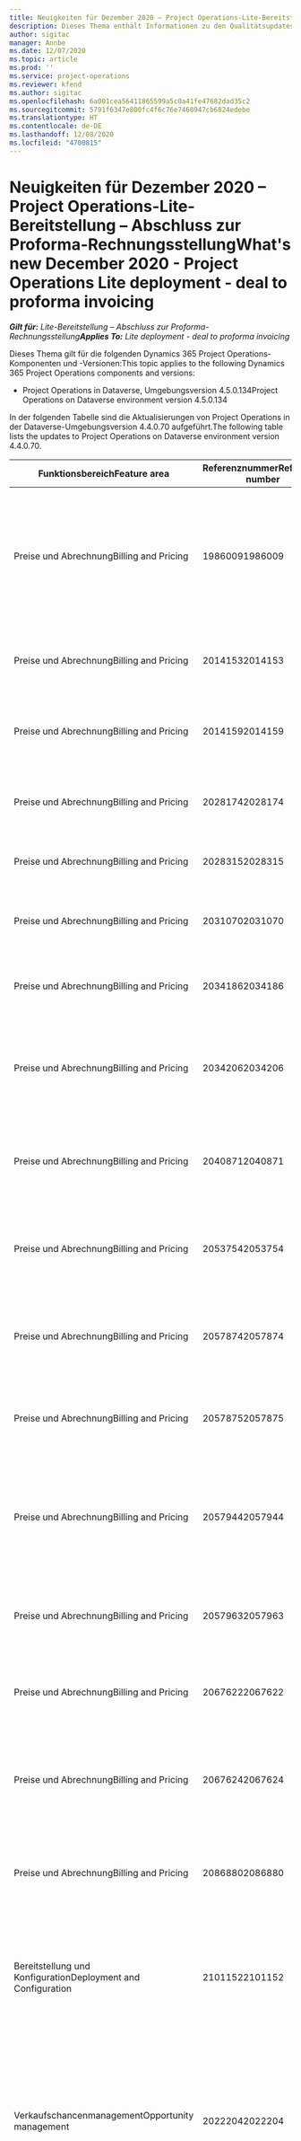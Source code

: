 ```yaml
---
title: Neuigkeiten für Dezember 2020 – Project Operations-Lite-Bereitstellung – Abschluss zur Proforma-Rechnungsstellung
description: Dieses Thema enthält Informationen zu den Qualitätsupdates, die in der Version von Project Operations-Lite-Bereitstellung – Abschluss zur Proforma-Rechnungsstellung vom Dezember 2020 verfügbar sind.
author: sigitac
manager: Annbe
ms.date: 12/07/2020
ms.topic: article
ms.prod: ''
ms.service: project-operations
ms.reviewer: kfend
ms.author: sigitac
ms.openlocfilehash: 6a001cea56411865599a5c0a41fe47682dad35c2
ms.sourcegitcommit: 5791f6347e800fc4f6c76e7460947cb6824edebe
ms.translationtype: HT
ms.contentlocale: de-DE
ms.lasthandoff: 12/08/2020
ms.locfileid: "4700815"
---
```

# <a name="whats-new-december-2020---project-operations-lite-deployment---deal-to-proforma-invoicing"></a><span data-ttu-id="0c17a-103">Neuigkeiten für Dezember 2020 – Project Operations-Lite-Bereitstellung – Abschluss zur Proforma-Rechnungsstellung</span><span class="sxs-lookup"><span data-stu-id="0c17a-103">What's new December 2020 - Project Operations Lite deployment - deal to proforma invoicing</span></span>

<span data-ttu-id="0c17a-104">_**Gilt für:** Lite-Bereitstellung – Abschluss zur Proforma-Rechnungsstellung_</span><span class="sxs-lookup"><span data-stu-id="0c17a-104">_**Applies To:** Lite deployment - deal to proforma invoicing_</span></span>

<span data-ttu-id="0c17a-105">Dieses Thema gilt für die folgenden Dynamics 365 Project Operations-Komponenten und -Versionen:</span><span class="sxs-lookup"><span data-stu-id="0c17a-105">This topic applies to the following Dynamics 365 Project Operations components and versions:</span></span>

  - <span data-ttu-id="0c17a-106">Project Operations in Dataverse, Umgebungsversion 4.5.0.134</span><span class="sxs-lookup"><span data-stu-id="0c17a-106">Project Operations on Dataverse environment version 4.5.0.134</span></span> 

<span data-ttu-id="0c17a-107">In der folgenden Tabelle sind die Aktualisierungen von Project Operations in der Dataverse-Umgebungsversion 4.4.0.70 aufgeführt.</span><span class="sxs-lookup"><span data-stu-id="0c17a-107">The following table lists the updates to Project Operations on Dataverse environment version 4.4.0.70.</span></span>

| <span data-ttu-id="0c17a-108">**Funktionsbereich**</span><span class="sxs-lookup"><span data-stu-id="0c17a-108">**Feature area**</span></span> | <span data-ttu-id="0c17a-109">**Referenznummer**</span><span class="sxs-lookup"><span data-stu-id="0c17a-109">**Reference number**</span></span> | <span data-ttu-id="0c17a-110">**Qualitätsupdate**</span><span class="sxs-lookup"><span data-stu-id="0c17a-110">**Quality update**</span></span> |
| --- | --- | --- |
| <span data-ttu-id="0c17a-111">Preise und Abrechnung</span><span class="sxs-lookup"><span data-stu-id="0c17a-111">Billing and Pricing</span></span> | <span data-ttu-id="0c17a-112">1986009</span><span class="sxs-lookup"><span data-stu-id="0c17a-112">1986009</span></span> | <span data-ttu-id="0c17a-113">Manuell erstellte Journalpositionen weisen eine inkonsistente Leistung auf, wenn sie bestätigt werden, bevor das Projekt mit einer Vertragszeile verknüpft oder von dieser getrennt wird.</span><span class="sxs-lookup"><span data-stu-id="0c17a-113">Manually created journal lines have inconsistent performance when confirmed before the project is linked to or unlinked from a contract line.</span></span> |
| <span data-ttu-id="0c17a-114">Preise und Abrechnung</span><span class="sxs-lookup"><span data-stu-id="0c17a-114">Billing and Pricing</span></span> | <span data-ttu-id="0c17a-115">2014153</span><span class="sxs-lookup"><span data-stu-id="0c17a-115">2014153</span></span> | <span data-ttu-id="0c17a-116">Produkte werden nicht in Rechnung gestellt, wenn sie aus dem Rechnungsplan ausgeführt werden.</span><span class="sxs-lookup"><span data-stu-id="0c17a-116">Products aren't invoiced when performed from the invoice schedule.</span></span> |
| <span data-ttu-id="0c17a-117">Preise und Abrechnung</span><span class="sxs-lookup"><span data-stu-id="0c17a-117">Billing and Pricing</span></span> | <span data-ttu-id="0c17a-118">2014159</span><span class="sxs-lookup"><span data-stu-id="0c17a-118">2014159</span></span> | <span data-ttu-id="0c17a-119">Produkte werden nicht abgerufen, wenn die Rechnung für Transaktionen aktualisiert wird.</span><span class="sxs-lookup"><span data-stu-id="0c17a-119">Products aren't pulled when the invoice is refreshed for transactions.</span></span> |
| <span data-ttu-id="0c17a-120">Preise und Abrechnung</span><span class="sxs-lookup"><span data-stu-id="0c17a-120">Billing and Pricing</span></span> | <span data-ttu-id="0c17a-121">2028174</span><span class="sxs-lookup"><span data-stu-id="0c17a-121">2028174</span></span> | <span data-ttu-id="0c17a-122">Aktualisierungen der Rechnungszeilendetails sollten der Korrekturjournallogik folgen.</span><span class="sxs-lookup"><span data-stu-id="0c17a-122">Updates to invoice line details should follow correction journal logic.</span></span> |
| <span data-ttu-id="0c17a-123">Preise und Abrechnung</span><span class="sxs-lookup"><span data-stu-id="0c17a-123">Billing and Pricing</span></span> | <span data-ttu-id="0c17a-124">2028315</span><span class="sxs-lookup"><span data-stu-id="0c17a-124">2028315</span></span> | <span data-ttu-id="0c17a-125">Korrekturen des bearbeitbaren verschachtelten Rasterverhaltens.</span><span class="sxs-lookup"><span data-stu-id="0c17a-125">Editable nested grid behavior fixes.</span></span> |
| <span data-ttu-id="0c17a-126">Preise und Abrechnung</span><span class="sxs-lookup"><span data-stu-id="0c17a-126">Billing and Pricing</span></span> | <span data-ttu-id="0c17a-127">2031070</span><span class="sxs-lookup"><span data-stu-id="0c17a-127">2031070</span></span> | <span data-ttu-id="0c17a-128">Das Anpassen der Korrekturrechnungszeilendetails muss der Korrekturjournallogik folgen.</span><span class="sxs-lookup"><span data-stu-id="0c17a-128">Adjusting corrective invoice line detail must follow correction journal logic.</span></span> |
| <span data-ttu-id="0c17a-129">Preise und Abrechnung</span><span class="sxs-lookup"><span data-stu-id="0c17a-129">Billing and Pricing</span></span> | <span data-ttu-id="0c17a-130">2034186</span><span class="sxs-lookup"><span data-stu-id="0c17a-130">2034186</span></span> | <span data-ttu-id="0c17a-131">Muss in der Lage sein, ein Projekt in einer Vertragszeile zu aktualisieren.</span><span class="sxs-lookup"><span data-stu-id="0c17a-131">Must be able to update a project on a contract line.</span></span> |
| <span data-ttu-id="0c17a-132">Preise und Abrechnung</span><span class="sxs-lookup"><span data-stu-id="0c17a-132">Billing and Pricing</span></span> | <span data-ttu-id="0c17a-133">2034206</span><span class="sxs-lookup"><span data-stu-id="0c17a-133">2034206</span></span> | <span data-ttu-id="0c17a-134">Der Anpassungsstatus muss während der tatsächlichen Stornierung festgelegt werden, während ein Projekt von einer Vertragszeile getrennt wird.</span><span class="sxs-lookup"><span data-stu-id="0c17a-134">Adjustment status must be set during actual reversal while unlinking a project from a contract line.</span></span> |
| <span data-ttu-id="0c17a-135">Preise und Abrechnung</span><span class="sxs-lookup"><span data-stu-id="0c17a-135">Billing and Pricing</span></span> | <span data-ttu-id="0c17a-136">2040871</span><span class="sxs-lookup"><span data-stu-id="0c17a-136">2040871</span></span> | <span data-ttu-id="0c17a-137">Zulassen von Aktualisierungen von Einheiten- und Einheitengruppenzellen im Raster „Kostenschätzungen“.</span><span class="sxs-lookup"><span data-stu-id="0c17a-137">Allow Unit and Unit group cell updates on the Expense estimates grid.</span></span> |
| <span data-ttu-id="0c17a-138">Preise und Abrechnung</span><span class="sxs-lookup"><span data-stu-id="0c17a-138">Billing and Pricing</span></span> | <span data-ttu-id="0c17a-139">2053754</span><span class="sxs-lookup"><span data-stu-id="0c17a-139">2053754</span></span> | <span data-ttu-id="0c17a-140">Aus Rechnungsbearbeitungen erstellte Istwerte werden nicht mit dem Anpassungs- und Abrechnungsstatus gekennzeichnet.</span><span class="sxs-lookup"><span data-stu-id="0c17a-140">Actuals created from invoice edits are not marked with adjustment status and billing status.</span></span> |
| <span data-ttu-id="0c17a-141">Preise und Abrechnung</span><span class="sxs-lookup"><span data-stu-id="0c17a-141">Billing and Pricing</span></span> | <span data-ttu-id="0c17a-142">2057874</span><span class="sxs-lookup"><span data-stu-id="0c17a-142">2057874</span></span> | <span data-ttu-id="0c17a-143">Korrigieren Sie die Transaktionsverbindung, die während der Bearbeitung der Rechnungszeilendetails erstellt wurde.</span><span class="sxs-lookup"><span data-stu-id="0c17a-143">Correct transaction connection created during invoice line detail edit.</span></span> |
| <span data-ttu-id="0c17a-144">Preise und Abrechnung</span><span class="sxs-lookup"><span data-stu-id="0c17a-144">Billing and Pricing</span></span> | <span data-ttu-id="0c17a-145">2057875</span><span class="sxs-lookup"><span data-stu-id="0c17a-145">2057875</span></span> | <span data-ttu-id="0c17a-146">Korrigieren Sie die Transaktionsursprünge, die während der Bearbeitung der Rechnungszeilendetails erstellt wurde.</span><span class="sxs-lookup"><span data-stu-id="0c17a-146">Correct transaction origins created during invoice line detail edit.</span></span> |
| <span data-ttu-id="0c17a-147">Preise und Abrechnung</span><span class="sxs-lookup"><span data-stu-id="0c17a-147">Billing and Pricing</span></span> | <span data-ttu-id="0c17a-148">2057944</span><span class="sxs-lookup"><span data-stu-id="0c17a-148">2057944</span></span> | <span data-ttu-id="0c17a-149">Nicht zu überschreitender Status, der als „Festgeschrieben für Istwerte“ festgelegt wurde, die aufgrund einer Rechnungskorrektur nicht zur Rechnungsstellung bereit sind.</span><span class="sxs-lookup"><span data-stu-id="0c17a-149">Not-to-exceed state set as Committed for actuals that are not ready for invoicing from an invoice correction.</span></span> |
| <span data-ttu-id="0c17a-150">Preise und Abrechnung</span><span class="sxs-lookup"><span data-stu-id="0c17a-150">Billing and Pricing</span></span> | <span data-ttu-id="0c17a-151">2057963</span><span class="sxs-lookup"><span data-stu-id="0c17a-151">2057963</span></span> | <span data-ttu-id="0c17a-152">Teilen Erstellen\_Produktprivilegien aus Erstellen\_ProjectContract-Berechtigung.</span><span class="sxs-lookup"><span data-stu-id="0c17a-152">Split Create\_Product privilege from Create\_ProjectContract privilege.</span></span> |
| <span data-ttu-id="0c17a-153">Preise und Abrechnung</span><span class="sxs-lookup"><span data-stu-id="0c17a-153">Billing and Pricing</span></span> | <span data-ttu-id="0c17a-154">2067622</span><span class="sxs-lookup"><span data-stu-id="0c17a-154">2067622</span></span> | <span data-ttu-id="0c17a-155">Das Verarbeitungssymbol sollte beim Generieren von Meilensteinen angezeigt werden.</span><span class="sxs-lookup"><span data-stu-id="0c17a-155">Processing icon should be shown while generating milestones.</span></span> |
| <span data-ttu-id="0c17a-156">Preise und Abrechnung</span><span class="sxs-lookup"><span data-stu-id="0c17a-156">Billing and Pricing</span></span> | <span data-ttu-id="0c17a-157">2067624</span><span class="sxs-lookup"><span data-stu-id="0c17a-157">2067624</span></span> | <span data-ttu-id="0c17a-158">Der vertraglich vereinbarte Betrag sollte bei der Erstellung von Meilensteinen als vom Unternehmen empfohlen gekennzeichnet werden.</span><span class="sxs-lookup"><span data-stu-id="0c17a-158">Contracted amount should be marked as Business recommended when generating milestones.</span></span> |
| <span data-ttu-id="0c17a-159">Preise und Abrechnung</span><span class="sxs-lookup"><span data-stu-id="0c17a-159">Billing and Pricing</span></span> | <span data-ttu-id="0c17a-160">2086880</span><span class="sxs-lookup"><span data-stu-id="0c17a-160">2086880</span></span> | <span data-ttu-id="0c17a-161">**Vorschlag**-Schaltfläche in der Multifunktionsleiste für projektbasierte Anführungszeichen ausblenden.</span><span class="sxs-lookup"><span data-stu-id="0c17a-161">Hide **Suggestion** button on the ribbon for project-based quote lines.</span></span> |
| <span data-ttu-id="0c17a-162">Bereitstellung und Konfiguration</span><span class="sxs-lookup"><span data-stu-id="0c17a-162">Deployment and Configuration</span></span> | <span data-ttu-id="0c17a-163">2101152</span><span class="sxs-lookup"><span data-stu-id="0c17a-163">2101152</span></span> | <span data-ttu-id="0c17a-164">Für neue Umgebungen, die mit Project Operations-Vorlage im Power Platform Admin Center erstellt wurden, müssen alle Vorinstallationsvorgänge ausgeführt werden.</span><span class="sxs-lookup"><span data-stu-id="0c17a-164">New environment created using Project Operations template from Power Platform Admin Center must have all post install operations performed.</span></span> |
| <span data-ttu-id="0c17a-165">  Verkaufschancenmanagement</span><span class="sxs-lookup"><span data-stu-id="0c17a-165">Opportunity management</span></span> | <span data-ttu-id="0c17a-166">2022204</span><span class="sxs-lookup"><span data-stu-id="0c17a-166">2022204</span></span> | <span data-ttu-id="0c17a-167">Das projektbasierte Abrechnungsraster auf der **Aufgabenfakturierung**-Registerkarte auf der **Projekt**-Seite sollte das projektbasierte Raster ausblenden, wenn kein Angebot/keine Vertragszeile mit **Alle Aufgaben** vorhanden ist und umgekehrt.</span><span class="sxs-lookup"><span data-stu-id="0c17a-167">Project-based billing grid on the **Task billing** tab on **Project** page should hide the project-based grid if there is no quote/contract line with **All Tasks** and vice versa.</span></span> |
| <span data-ttu-id="0c17a-168">  Verkaufschancenmanagement</span><span class="sxs-lookup"><span data-stu-id="0c17a-168">Opportunity management</span></span> | <span data-ttu-id="0c17a-169">2086601</span><span class="sxs-lookup"><span data-stu-id="0c17a-169">2086601</span></span> | <span data-ttu-id="0c17a-170">Deaktivierte Rollen und Kategorien sollten nicht in Angebots- und Vertragszeilen in die Liste „Gebührenpflichtige Rollen“ und „Liste der kostenpflichtigen Kategorien“ kopiert werden.</span><span class="sxs-lookup"><span data-stu-id="0c17a-170">Roles and categories that are deactivated should not be copied to Chargeable roles and Chargeable categories list on quote lines and contract lines.</span></span> |
| <span data-ttu-id="0c17a-171">Projektplanung und -nachverfolgung</span><span class="sxs-lookup"><span data-stu-id="0c17a-171">Project Planning and Tracking</span></span> | <span data-ttu-id="0c17a-172">1949065</span><span class="sxs-lookup"><span data-stu-id="0c17a-172">1949065</span></span> | <span data-ttu-id="0c17a-173">Die Sichtbarkeit der Daten funktioniert bei 200 % Zoom korrekt</span><span class="sxs-lookup"><span data-stu-id="0c17a-173">Data visibility works correctly at 200% zoom</span></span> |
| <span data-ttu-id="0c17a-174">Projektplanung und -nachverfolgung</span><span class="sxs-lookup"><span data-stu-id="0c17a-174">Project Planning and Tracking</span></span> | <span data-ttu-id="0c17a-175">2046317</span><span class="sxs-lookup"><span data-stu-id="0c17a-175">2046317</span></span> | <span data-ttu-id="0c17a-176">Möglichkeit, die Projekteinheit in Project Operations umzubenennen</span><span class="sxs-lookup"><span data-stu-id="0c17a-176">Ability to rename the project entity in Project Operations</span></span> |
| <span data-ttu-id="0c17a-177">Projektplanung und -nachverfolgung</span><span class="sxs-lookup"><span data-stu-id="0c17a-177">Project Planning and Tracking</span></span> | <span data-ttu-id="0c17a-178">2057171</span><span class="sxs-lookup"><span data-stu-id="0c17a-178">2057171</span></span> | <span data-ttu-id="0c17a-179">Aktualisierte Fehlermeldung, wenn das **Projektstartdatum**-Feld auf der **Projekt**-Seite leer ist.</span><span class="sxs-lookup"><span data-stu-id="0c17a-179">Updated error message when the **Project Start Date** field is empty on the **Project** page.</span></span> |
| <span data-ttu-id="0c17a-180">Projektplanung und -nachverfolgung</span><span class="sxs-lookup"><span data-stu-id="0c17a-180">Project Planning and Tracking</span></span> | <span data-ttu-id="0c17a-181">2057197</span><span class="sxs-lookup"><span data-stu-id="0c17a-181">2057197</span></span> | <span data-ttu-id="0c17a-182">Schätzung der Zeilenkopie mit Aufgabenreferenz wird nicht unterstützt.</span><span class="sxs-lookup"><span data-stu-id="0c17a-182">Estimate line copy with task reference isn't supported.</span></span> |
| <span data-ttu-id="0c17a-183">Projektplanung und -nachverfolgung</span><span class="sxs-lookup"><span data-stu-id="0c17a-183">Project Planning and Tracking</span></span> | <span data-ttu-id="0c17a-184">2060687</span><span class="sxs-lookup"><span data-stu-id="0c17a-184">2060687</span></span> | <span data-ttu-id="0c17a-185">Die Zeitzonenwarnung verschwindet nun nach einer bestimmten Dauer.</span><span class="sxs-lookup"><span data-stu-id="0c17a-185">Time zone warning now disappears after a specific duration.</span></span> |
| <span data-ttu-id="0c17a-186">Ressourcenverwaltung</span><span class="sxs-lookup"><span data-stu-id="0c17a-186">Resource management</span></span> | <span data-ttu-id="0c17a-187">1832887</span><span class="sxs-lookup"><span data-stu-id="0c17a-187">1832887</span></span> | <span data-ttu-id="0c17a-188">Die Standard-ID der Ressourcenkategorie muss statisch sein, um wiederholbare Datenladevorgänge für Dataverse und Finance-Umgebungen zu gewährleisten.</span><span class="sxs-lookup"><span data-stu-id="0c17a-188">Default Resource category ID needs to be static to ensure repeatable data loads for Dataverse and Finance environments.</span></span> |
| <span data-ttu-id="0c17a-189">Zeit und Ausgaben</span><span class="sxs-lookup"><span data-stu-id="0c17a-189">Time and expense</span></span> | <span data-ttu-id="0c17a-190">2034882</span><span class="sxs-lookup"><span data-stu-id="0c17a-190">2034882</span></span> | <span data-ttu-id="0c17a-191">**Neu**-Schaltfläche wird zweimal in der Befehlsleiste für Zeiteinträge angezeigt, wenn Dynamics 365 Field Service installiert ist.</span><span class="sxs-lookup"><span data-stu-id="0c17a-191">**New** button displays twice on command bar for time entries when Dynamics 365 Field Service is installed.</span></span> |
| <span data-ttu-id="0c17a-192">Zeit und Ausgaben</span><span class="sxs-lookup"><span data-stu-id="0c17a-192">Time and expense</span></span> | <span data-ttu-id="0c17a-193">2056028</span><span class="sxs-lookup"><span data-stu-id="0c17a-193">2056028</span></span> | <span data-ttu-id="0c17a-194">**Zeit bearbeiten**-Seite mit Zeitleiste aktualisiert.</span><span class="sxs-lookup"><span data-stu-id="0c17a-194">Update **Time Edit** page to include time line.</span></span> |
| <span data-ttu-id="0c17a-195">Zeit und Ausgaben</span><span class="sxs-lookup"><span data-stu-id="0c17a-195">Time and expense</span></span> | <span data-ttu-id="0c17a-196">1983747</span><span class="sxs-lookup"><span data-stu-id="0c17a-196">1983747</span></span> | <span data-ttu-id="0c17a-197">Die Zeiterfassungstabelle zeigt zusätzliche Daten.</span><span class="sxs-lookup"><span data-stu-id="0c17a-197">Time entry chart shows additional data.</span></span> |
